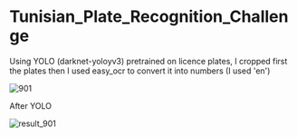 # Tunisian_Plate_Recognition_Challenge
Using YOLO (darknet-yoloyv3) pretrained on licence plates, I cropped first the plates then I used easy_ocr to convert it into numbers (I used 'en')

![901](https://user-images.githubusercontent.com/103006899/234307396-49ab77b8-d0a0-4755-ae67-d7f9f15ce73d.jpg)

After YOLO


![result_901](https://user-images.githubusercontent.com/103006899/234307432-8354cc45-cb6e-42fb-86a9-03bff68c5b1f.png)
